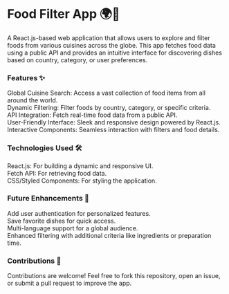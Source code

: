 <h1>Food Filter App 🌍🍴</h1>
<p>A React.js-based web application that allows users to explore and filter foods from various cuisines across the globe. This app fetches food data using a public API and provides an intuitive interface for discovering dishes based on country, category, or user preferences.</p>

<h3>Features ✨</h3>
Global Cuisine Search: Access a vast collection of food items from all around the world.<br>
Dynamic Filtering: Filter foods by country, category, or specific criteria.<br>
API Integration: Fetch real-time food data from a public API.<br>
User-Friendly Interface: Sleek and responsive design powered by React.js.<br>
Interactive Components: Seamless interaction with filters and food details.<br>
<h3>Technologies Used 🛠️</h3>
React.js: For building a dynamic and responsive UI.<br>
Fetch API: For retrieving food data.<br>
CSS/Styled Components: For styling the application.<br>
<h3>Future Enhancements 🌟</h3>
Add user authentication for personalized features.<br>
Save favorite dishes for quick access.<br>
Multi-language support for a global audience.<br>
Enhanced filtering with additional criteria like ingredients or preparation time.<br>
<h3>Contributions 🤝</h3>
<p>Contributions are welcome! Feel free to fork this repository, open an issue, or submit a pull request to improve the app.</p>
